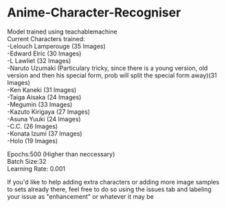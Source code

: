 # Anime-Character-Recogniser<br/>
Model trained using teachablemachine<br/>
Current Characters trained:<br/>
-Lelouch Lamperouge (35 Images)<br/>
-Edward Elric (30 Images)<br/>
-L Lawliet (32 Images)<br/>
-Naruto Uzumaki (Particulary tricky, since there is a young version, old version and then his special form, prob will split the special form away)(31 Images)<br/> 
-Ken Kaneki (31 Images)<br/>
-Taiga Aisaka (24 Images)<br/>
-Megumin (33 Images)<br/>
-Kazuto Kirigaya (27 Images)<br/>
-Asuna Yuuki (24 Images)<br/>
-C.C. (26 Images)<br/>
-Konata Izumi (37 Images)<br/>
-Holo (19 Images)<br/>

Epochs:500 (Higher than neccessary) <br/>
Batch Size:32 <br/>
Learning Rate: 0.001 <br/>

If you'd like to help adding extra characters or adding more image samples to sets already there, feel free to do so using the issues tab and labeling your issue as "enhancement" or whatever it may be
